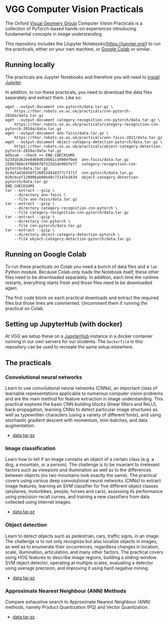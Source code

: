# VGG Computer Vision Practicals

The Oxford [Visual Geomery Group](http://www.robots.ox.ac.uk/~vgg)
Computer Vision Practicals is a collection of PyTorch-based hands-on
experiences introducing fundamental concepts in image understanding.

This repository includes the [Jupyter Notebooks]https://jupyter.org/)
to run the practicals, either on your own machine, or [Google
Colab](https://colab.research.google.com/) or similar.


## Running locally

The practicals are Jupyter Notebooks and therefore you will need to
[install Jupyter](https://jupyter.org/install).

In addition, to run these practicals, you need to download the data
files separately and extract them.  Like so:

    wget --output-document cnn-pytorch/data.tar.gz \
        https://thor.robots.ox.ac.uk/practicals/cnn-pytorch-2018a/data.tar.gz
    wget --output-document category-recognition-cnn-pytorch/data.tar.gz \
        https://thor.robots.ox.ac.uk/practicals/category-recognition-cnn-pytorch-2018a/data.tar.gz
    wget --output-document ann-faiss/data.tar.gz \
        https://thor.robots.ox.ac.uk/practicals/ann-faiss-2021/data.tar.gz
    wget --output-document object-category-detection-pytorch/data.tar.gz \
        https://thor.robots.ox.ac.uk/practicals/object-category-detection-pytorch-2018a/data.tar.gz
    md5sum --check << END_CHECKSUMS
    b23d1b3b2ee8469d819b61ca900ef0ed  ann-faiss/data.tar.gz
    258678bbc6f0866f07325d1de965fe7f  category-recognition-cnn-pytorch/data.tar.gz
    dcdafa436450f136052d418377c7171f  cnn-pytorch/data.tar.gz
    029cbcef119006ab90e48c72147e163d  object-category-detection-pytorch/data.tar.gz
    END_CHECKSUMS
    tar --extract --gzip \
        --directory ann-faiss \
        --file ann-faiss/data.tar.gz
    tar --extract --gzip \
        --directory category-recognition-cnn-pytorch \
        --file category-recognition-cnn-pytorch/data.tar.gz
    tar --extract --gzip \
        --directory cnn-pytorch \
        --file cnn-pytorch/data.tar.gz
    tar --extract --gzip \
        --directory object-category-detection-pytorch \
        --file object-category-detection-pytorch/data.tar.gz


## Running on Google Colab

To run these practicals on Colab you need a bunch of data files and a
`lab` Python module.  Because Colab only loads the Notebook itself,
these other files need to be downloaded separately.  In addition, each
time the runtime restarts, everything starts fresh and those files
need to be downloaded again.

The first code block on each practical downloads and extract the
required files but those lines are commented.  Uncomment them if
running the practical on Colab.


## Setting up JupyterHub (with docker)

At VGG we setup these on a [JupyterHub](https://jupyter.org/hub)
instance in a docker container running in our own servers for our
students.  The `Dockerfile` in this repository can be used to recreate
the same setup elsewhere.


## The practicals

### Convolutional neural networks

Learn to use convolutional neural networks (CNNs), an important class
of learnable representations applicable to numerous computer vision
problems and are the main method for feature extraction in image
understanding.  This practical explores the basic CNN building blocks
(linear filters and ReLU), back-propagation, learning CNNs to detect
particular image structures as well as typewritten characters (using a
variety of different fonts), and using stochastic gradient descent
with momentum, mini-batches, and data augmentation.

- [data.tar.gz](https://thor.robots.ox.ac.uk/practicals/cnn-pytorch-2018a/data.tar.gz)


### Image classification

Learn how to tell if an image contains an object of a certain class
(e.g. a dog, a mountain, or a person).  The challenge is to be
invariant to irrelevant factors such as viewpoint and illumination as
well as to the differences between objects (no two mountains look
exactly the same).  The practical covers using various deep
convolutional neural networks (CNNs) to extract image features,
learning an SVM classifier for five different object classes
(airplanes, motorbikes, people, horses and cars), assessing its
performance using precision-recall curves, and training a new
classifiers from data collected using Internet images.

- [data.tar.gz](https://thor.robots.ox.ac.uk/practicals/category-recognition-cnn-pytorch-2018a/data.tar.gz)


### Object detection

Learn to detect objects such as pedestrian, cars, traffic signs, in an
image.  The challenge is to not only recognize but also localize
objects in images, as well as to enumerate their occurrences,
regardless changes in location, scale, illumination, articulation, and
many other factors.  The practical covers using HOG features to
describe image regions, building a sliding-window SVM object detector,
operating at multiple scales, evaluating a detector using average
precision, and improving it using hard negative mining.

- [data.tar.gz](https://thor.robots.ox.ac.uk/practicals/object-category-detection-pytorch-2018a/data.tar.gz)


### Approximate Nearest Neighbour (ANN) Methods

Compare exhaustive search to Approximate Nearest Neighbour (ANN)
methods, namely Product Quantization (PQ) and Vector Quantization.

- [data.tar.gz](https://thor.robots.ox.ac.uk/practicals/ann-faiss-2021/data.tar.gz)
